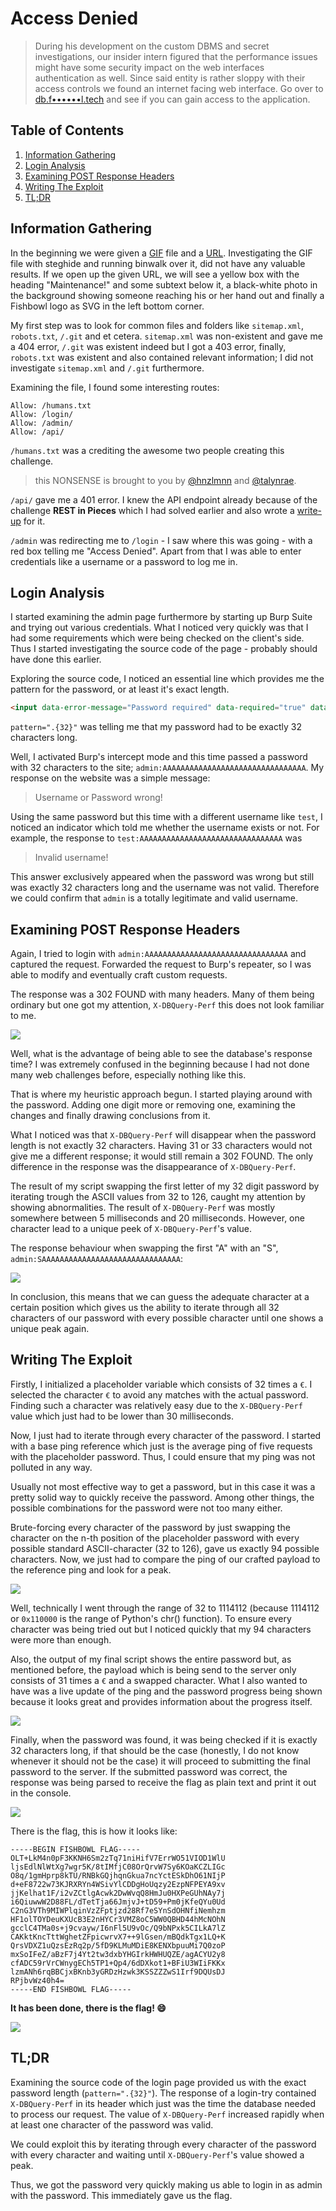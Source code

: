 # Access Denied

> During his development on the custom DBMS and secret investigations, our insider intern figured that the performance issues might have some security impact on the web interfaces authentication as well. Since said entity is rather sloppy with their access controls we found an internet facing web interface. Go over to [db.f••••••l.tech](https://db.fishbowl.tech/) and see if you can gain access to the application.

## Table of Contents

1. [Information Gathering](#information-gathering)
2. [Login Analysis](#login-analysis)
3. [Examining POST Response Headers](#examining-post-response-headers)
4. [Writing The Exploit](#writing-the-exploit)
5. [TL;DR](#tldr)

## Information Gathering

In the beginning we were given a [GIF](images/nope.gif) file and a [URL](https://db.fishbowl.tech/). Investigating the GIF file with steghide and running binwalk over it, did not have any valuable results. If we open up the given URL, we will see a yellow box with the heading "Maintenance!" and some subtext below it, a black-white  photo in the background showing someone reaching his or her hand out and finally a Fishbowl logo as SVG in the left bottom corner.

My first step was to look for common files and folders like `sitemap.xml`, `robots.txt`, `/.git` and et cetera. `sitemap.xml` was non-existent and gave me a 404 error, `/.git` was existent indeed but I got a 403 error, finally, `robots.txt` was existent and also contained relevant information;
I did not investigate `sitemap.xml` and `/.git` furthermore.

Examining the file, I found some interesting routes:

```
Allow: /humans.txt
Allow: /login/
Allow: /admin/
Allow: /api/
```

`/humans.txt` was a crediting the awesome two people creating this challenge.

> this NONSENSE is brought to you by [@hnzlmnn](https://twitter.com/hnzlmnn) and [@talynrae](https://twitter.com/talynrae).

`/api/` gave me a 401 error. I knew the API endpoint already because of the challenge **REST in Pieces** which I had solved earlier and also wrote a [write-up](../REST%20in%20Pieces) for it.

`/admin` was redirecting me to `/login` - I saw where this was going - with a red box telling me "Access Denied". Apart from that I was able to enter credentials like a username or a password to log me in.

## Login Analysis

I started examining the admin page furthermore by starting up Burp Suite and trying out various credentials. What I noticed very quickly was that I had some requirements which were being checked on the client's side. Thus I started investigating the source code of the page - probably should have done this earlier.

Exploring the source code, I noticed an essential line which provides me the pattern for the password, or at least it's exact length. 

```html
<input data-error-message="Password required" data-required="true" data-type="password" name="password" placeholder="Password" type="password" pattern=".{32}">
```

`pattern=".{32}"` was telling me that my password had to be exactly 32 characters long.

Well, I activated Burp's intercept mode and this time passed a password with 32 characters to the site; `admin:AAAAAAAAAAAAAAAAAAAAAAAAAAAAAAAA`.
My response on the website was a simple message:
> Username or Password wrong!

Using the same password but this time with a different username like `test`, I noticed an indicator which told me whether the username exists or not. For example, the response to `test:AAAAAAAAAAAAAAAAAAAAAAAAAAAAAAAA` was
>Invalid username!

This answer exclusively appeared when the password was wrong but still was exactly 32 characters long and the username was not valid. Therefore we could confirm that `admin` is a totally legitimate and valid username.

## Examining POST Response Headers

Again, I tried to login with `admin:AAAAAAAAAAAAAAAAAAAAAAAAAAAAAAAA` and captured the request. Forwarded the request to Burp's repeater, so I was able to modify and eventually craft custom requests.

The response was a 302 FOUND with many headers. Many of them being ordinary but one got my attention, `X-DBQuery-Perf` this does not look familiar to me.

![](images/post1.png)

Well, what is the advantage of being able to see the database's response time? I was extremely confused in the beginning because I had not done many web challenges before, especially nothing like this.

That is where my heuristic approach begun. I started playing around with the password. Adding one digit more or removing one, examining the changes and finally drawing conclusions from it.

What I noticed was that `X-DBQuery-Perf` will disappear when the password length is not exactly 32 characters. Having 31 or 33 characters would not give me a different response; it would still remain a 302 FOUND. The only difference in the response was the disappearance of `X-DBQuery-Perf`.

The result of my script swapping the first letter of my 32 digit password by iterating trough the ASCII values from 32 to 126, caught my attention by showing abnormalities. The result of `X-DBQuery-Perf` was mostly somewhere between 5 milliseconds and 20 milliseconds. However, one character lead to a unique peek of `X-DBQuery-Perf`'s value.

The response behaviour when swapping the first "A" with an "S", `admin:SAAAAAAAAAAAAAAAAAAAAAAAAAAAAAAA`:

![](images/post2.png)

In conclusion, this means that we can guess the adequate character at a certain position which gives us the ability to iterate through all 32 characters of our password with every possible character until one shows a unique peak again.

## Writing The Exploit

Firstly, I initialized a placeholder variable which consists of 32 times a `€`. I selected the character `€` to avoid any matches with the actual password. Finding such a character was relatively easy due to the `X-DBQuery-Perf` value which just had to be lower than 30 milliseconds.

Now, I just had to iterate through every character of the password. I started with a base ping reference which just is the average ping of five requests with the placeholder password. Thus, I could ensure that my ping was not polluted in any way.

Usually not most effective way to get a password, but in this case it was a pretty solid way to quickly receive the password. Among other things, the possible combinations for the password were not too many either. 

Brute-forcing every character of the password by just swapping the character on the n-th position of the placeholder password with every possible standard ASCII-character (32 to 126), gave us exactly 94 possible characters. Now, we just had to compare the ping of our crafted payload to the reference ping and look for a peak.

![](images/looking.png)

Well, technically I went through the range of 32 to 1114112 (because 1114112 or `0x110000` is the range of Python's chr() function). To ensure every character was being tried out but I noticed quickly that my 94 characters were more than enough.

Also, the output of my final script shows the entire password but, as mentioned before, the payload which is being send to the server only consists of 31 times a `€` and a swapped character. What I also wanted to have was a live update of the ping and the password progress being shown because it looks great and provides information about the progress itself. 

![](images/found.png)

Finally, when the password was found, it was being checked if it is exactly 32 characters long, if that should be the case (honestly, I do not know whenever it should not be the case) it will proceed to submitting the final password to the server.
If the submitted password was correct, the response was being parsed to receive the flag as plain text and print it out in the console.

![](images/flag.gif)

There is the flag, this is how it looks like:

```
-----BEGIN FISHBOWL FLAG-----
OLT+LkM4n0pF3KKNH6Sm2zTq71niHifV7ErrWO51VIOD1WlU
ljsEdlNlWtXg7wgr5K/8tIMfjC08OrQrvW7Sy6KOaKCZLIGc
O8q/1gmHprp8kTU/RNBkGQjhqnGkua7ncYctESkDhO61NIjP
d+eF8722w73KJRXRYn4WSivYlCDDgHoUqzy2EzpNFPEYA9xv
jjKelhat1F/i2vZCtlgAcwk2DwWvqQ8HmJu0HXPeGUhNAy7j
i6QiuwwW2D88FL/dTetTja66JmjvJ+tD59+Pm0jKfeQYu0Ud
C2nG3VTh9MIWPlqinVzZFptjzd28Rf7eSYnSdOHNfiNemhzm
HF1olTOYDeuKXUcB3E2nHYCr3VMZ8oC5WW0QBHD44hMcNOhN
gcclC4TMa0s+j9cvayw/I6nFl5U9vOc/Q9bNPxk5CILkA7lZ
CAKktKncTttWghetZFpicwrvX7++9lGsen/mBQdkTgx1LQ+K
QrsVDXZ1uQzsEzRq2p/5fD9KLMuMDiE8KENXbpuuMi7Q0zoP
mxSoIFeZ/aBzF7j4Yt2tw3dxbYHGIrkHWHUQZE/agACYU2y8
cfADC59rVrCWnygECh5TP1+Qp4/6dDXkot1+BFiU3WIiFKKx
lzmANh6rqBBCjxBKnb3yGRDzHzwk3KSSZZZwS1Irf9DQUsDJ
RPjbvWz40h4=
-----END FISHBOWL FLAG-----
```

**It has been done, there is the flag! :smile:**

![](images/yay.gif)

## TL;DR

Examining the source code of the login page provided us with the exact password length (`pattern=".{32}"`). The response of a login-try contained `X-DBQuery-Perf` in its header which just was the time the database needed to process our request. The value of `X-DBQuery-Perf` increased rapidly when at least one character of the password was valid.

We could exploit this by iterating through every character of the password with every character and waiting until `X-DBQuery-Perf`'s value showed a peak.

Thus, we got the password very quickly making us able to login in as admin with the password. This immediately gave us the flag.